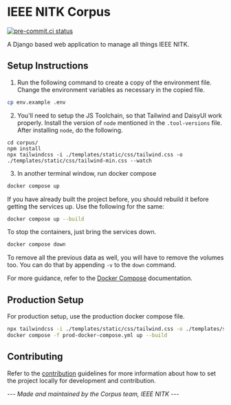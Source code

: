 # IEEE NITK Corpus

[![pre-commit.ci status](https://results.pre-commit.ci/badge/github/IEEE-NITK/corpus/main.svg)](https://results.pre-commit.ci/latest/github/IEEE-NITK/corpus/main)

A Django based web application to manage all things IEEE NITK.

## Setup Instructions

1. Run the following command to create a copy of the environment file. Change the environment variables as necessary in
   the copied file.

```sh
cp env.example .env
```

2. You'll need to setup the JS Toolchain, so that Tailwind and DaisyUI work properly. Install the version of `node`
   mentioned in the `.tool-versions` file.
   After installing `node`, do the following.

```shell
cd corpus/
npm install
npx tailwindcss -i ./templates/static/css/tailwind.css -o ./templates/static/css/tailwind-min.css --watch
```

3. In another terminal window, run docker compose

```sh
docker compose up
```

If you have already built the project before, you should rebuild it before getting the services up. Use the following
for the same:

```sh
docker compose up --build
```

To stop the containers, just bring the services down.

```sh
docker compose down
```

To remove all the previous data as well, you will have to remove the volumes too. You can do that by appending `-v` to
the `down` command.

For more guidance, refer to the [Docker Compose](https://docs.docker.com/compose/) documentation.

## Production Setup

For production setup, use the production docker compose file.

```sh
npx tailwindcss -i ./templates/static/css/tailwind.css -o ./templates/static/css/tailwind-min.css --minify
docker compose -f prod-docker-compose.yml up --build
```

## Contributing

Refer to the [contribution](./CONTRIBUTING.md) guidelines for more information about how to set the project locally for
development and contribution.

_--- Made and maintained by the Corpus team, IEEE NITK ---_
